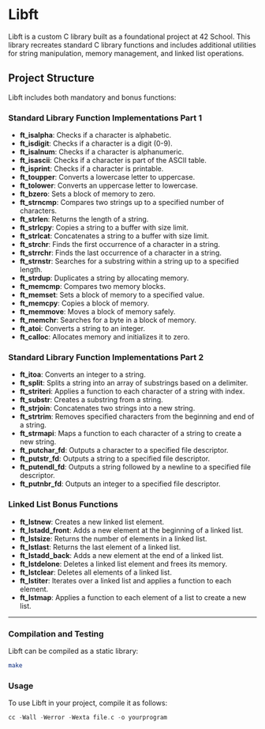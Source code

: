 # Libft

Libft is a custom C library built as a foundational project at 42 School. This library recreates standard C library functions and includes additional utilities for string manipulation, memory management, and linked list operations.

## Project Structure

Libft includes both mandatory and bonus functions:

### Standard Library Function Implementations Part 1

- **ft_isalpha**: Checks if a character is alphabetic.
- **ft_isdigit**: Checks if a character is a digit (0-9).
- **ft_isalnum**: Checks if a character is alphanumeric.
- **ft_isascii**: Checks if a character is part of the ASCII table.
- **ft_isprint**: Checks if a character is printable.
- **ft_toupper**: Converts a lowercase letter to uppercase.
- **ft_tolower**: Converts an uppercase letter to lowercase.
- **ft_bzero**: Sets a block of memory to zero.
- **ft_strncmp**: Compares two strings up to a specified number of characters.
- **ft_strlen**: Returns the length of a string.
- **ft_strlcpy**: Copies a string to a buffer with size limit.
- **ft_strlcat**: Concatenates a string to a buffer with size limit.
- **ft_strchr**: Finds the first occurrence of a character in a string.
- **ft_strrchr**: Finds the last occurrence of a character in a string.
- **ft_strnstr**: Searches for a substring within a string up to a specified length.
- **ft_strdup**: Duplicates a string by allocating memory.
- **ft_memcmp**: Compares two memory blocks.
- **ft_memset**: Sets a block of memory to a specified value.
- **ft_memcpy**: Copies a block of memory.
- **ft_memmove**: Moves a block of memory safely.
- **ft_memchr**: Searches for a byte in a block of memory.
- **ft_atoi**: Converts a string to an integer.
- **ft_calloc**: Allocates memory and initializes it to zero.

### Standard Library Function Implementations Part 2

- **ft_itoa**: Converts an integer to a string.
- **ft_split**: Splits a string into an array of substrings based on a delimiter.
- **ft_striteri**: Applies a function to each character of a string with index.
- **ft_substr**: Creates a substring from a string.
- **ft_strjoin**: Concatenates two strings into a new string.
- **ft_strtrim**: Removes specified characters from the beginning and end of a string.
- **ft_strmapi**: Maps a function to each character of a string to create a new string.
- **ft_putchar_fd**: Outputs a character to a specified file descriptor.
- **ft_putstr_fd**: Outputs a string to a specified file descriptor.
- **ft_putendl_fd**: Outputs a string followed by a newline to a specified file descriptor.
- **ft_putnbr_fd**: Outputs an integer to a specified file descriptor.

### Linked List Bonus Functions

- **ft_lstnew**: Creates a new linked list element.
- **ft_lstadd_front**: Adds a new element at the beginning of a linked list.
- **ft_lstsize**: Returns the number of elements in a linked list.
- **ft_lstlast**: Returns the last element of a linked list.
- **ft_lstadd_back**: Adds a new element at the end of a linked list.
- **ft_lstdelone**: Deletes a linked list element and frees its memory.
- **ft_lstclear**: Deletes all elements of a linked list.
- **ft_lstiter**: Iterates over a linked list and applies a function to each element.
- **ft_lstmap**: Applies a function to each element of a list to create a new list.

---

### Compilation and Testing

Libft can be compiled as a static library:

```bash
make
```

### Usage

To use Libft in your project, compile it as follows:

```c
cc -Wall -Werror -Wexta file.c -o yourprogram
```
